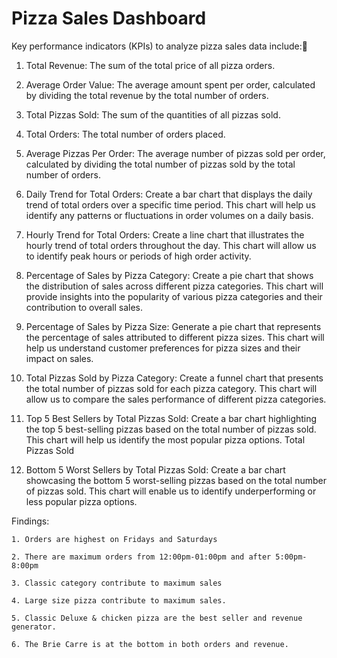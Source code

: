 # Pizza Sales Dashboard
Key performance indicators (KPIs) to analyze pizza sales data include:
1. Total Revenue: The sum of the total price of all pizza orders.
2. Average Order Value: The average amount spent per order, calculated by dividing the total revenue by the total number of orders.
3. Total Pizzas Sold: The sum of the quantities of all pizzas sold.
4. Total Orders: The total number of orders placed.
5. Average Pizzas Per Order: The average number of pizzas sold per order, calculated by dividing the total number of pizzas sold by the total number of orders.

1. Daily Trend for Total Orders: Create a bar chart that displays the daily trend of total orders over a specific time period.  This chart will help us identify any patterns 
   or fluctuations in order volumes on a daily basis. 

2. Hourly Trend for Total Orders: Create a line chart that illustrates the hourly trend of total orders throughout the day. This chart will allow us to identify peak hours or 
   periods of high order activity. 

3. Percentage of Sales by Pizza Category: Create a pie chart that shows the distribution of sales across different pizza categories. This chart will    provide insights into 
   the popularity of various pizza categories and their contribution to overall sales.

4. Percentage of Sales by Pizza Size: Generate a pie chart that represents the percentage of sales attributed to different pizza sizes. This chart will help us understand 
   customer preferences for pizza sizes and their impact on sales.

5. Total Pizzas Sold by Pizza Category: Create a funnel chart that presents the total number of pizzas sold for each pizza category. This chart will allow us to compare the 
   sales performance of different pizza categories.

6. Top 5 Best Sellers by Total Pizzas Sold: Create a bar chart highlighting the top 5 best-selling pizzas based on the total number of pizzas sold. This chart will help us 
   identify the most popular pizza options. Total Pizzas Sold 

7. Bottom 5 Worst Sellers by Total Pizzas Sold: Create a bar chart showcasing the bottom 5 worst-selling pizzas based on the total number of pizzas sold. This chart will 
   enable us to identify underperforming or less popular pizza options.

Findings:

 	1. Orders are highest on Fridays and Saturdays
  
 	2. There are maximum orders from 12:00pm-01:00pm and after 5:00pm-8:00pm
  
 	3. Classic category contribute to maximum sales
  
 	4. Large size pizza contribute to maximum sales.
  
 	5. Classic Deluxe & chicken pizza are the best seller and revenue generator.
  
 	6. The Brie Carre is at the bottom in both orders and revenue.





